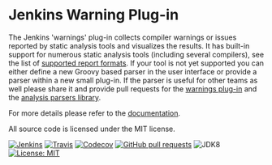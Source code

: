 # Jenkins Warning Plug-in

The Jenkins 'warnings' plug-in collects compiler warnings or issues reported by static analysis tools and visualizes the 
results. It has built-in support for numerous static analysis tools (including several compilers), see the list of
[supported report formats](SUPPORTED-FORMATS.md). If your tool is not yet supported you can either define a new 
Groovy based parser in the user interface or provide a parser within a new small plug-in. If the parser is useful for 
other teams as well please share it and provide pull requests for the 
[warnings plug-in](https://github.com/jenkinsci/warnings-plugin/pulls) and 
the [analysis parsers library](https://github.com/jenkinsci/analysis-model/). 

For more details please refer to the [documentation](doc/Description.md).

All source code is licensed under the MIT license.

[![Jenkins](https://ci.jenkins.io/job/Plugins/job/warnings-plugin/job/5.0/badge/icon)](https://ci.jenkins.io/job/Plugins/job/warnings-plugin/job/5.0/)
[![Travis](https://img.shields.io/travis/jenkinsci/warnings-plugin.svg)](https://travis-ci.org/jenkinsci/warnings-plugin)
[![Codecov](https://img.shields.io/codecov/c/github/jenkinsci/warnings-plugin/5.0.svg)](https://codecov.io/gh/jenkinsci/warnings-plugin/branch/5.0)
[![GitHub pull requests](https://img.shields.io/github/issues-pr/jenkinsci/warnings-plugin.svg)](https://github.com/jenkinsci/warnings-plugin/pulls)
![JDK8](https://img.shields.io/badge/jdk-8-yellow.svg)
[![License: MIT](https://img.shields.io/badge/license-MIT-yellow.svg)](https://opensource.org/licenses/MIT)

